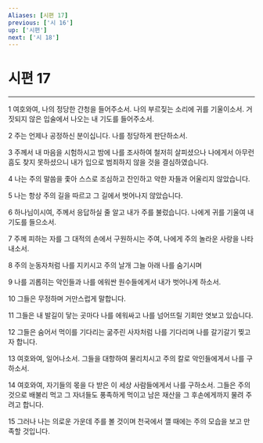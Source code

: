 ```yaml
---
Aliases: [시편 17]
previous: ['시 16']
up: ['시편']
next: ['시 18']
---
```

# 시편 17

***


1 여호와여, 나의 정당한 간청을 들어주소서. 나의 부르짖는 소리에 귀를 기울이소서. 거짓되지 않은 입술에서 나오는 내 기도를 들어주소서. 

2 주는 언제나 공정하신 분이십니다. 나를 정당하게 판단하소서. 

3 주께서 내 마음을 시험하시고 밤에 나를 조사하여 철저히 살피셨으나 나에게서 아무런 흠도 찾지 못하셨으니 내가 입으로 범죄하지 않을 것을 결심하였습니다. 

4 나는 주의 말씀을 좇아 스스로 조심하고 잔인하고 악한 자들과 어울리지 않았습니다. 

5 나는 항상 주의 길을 따르고 그 길에서 벗어나지 않았습니다. 

6 하나님이시여, 주께서 응답하실 줄 알고 내가 주를 불렀습니다. 나에게 귀를 기울여 내 기도를 들으소서. 

7 주께 피하는 자를 그 대적의 손에서 구원하시는 주여, 나에게 주의 놀라운 사랑을 나타내소서. 

8 주의 눈동자처럼 나를 지키시고 주의 날개 그늘 아래 나를 숨기시며 

9 나를 괴롭히는 악인들과 나를 에워싼 원수들에게서 내가 벗어나게 하소서. 

10 그들은 무정하며 거만스럽게 말합니다. 

11 그들은 내 발길이 닿는 곳마다 나를 에워싸고 나를 넘어뜨릴 기회만 엿보고 있습니다. 

12 그들은 숨어서 먹이를 기다리는 굶주린 사자처럼 나를 기다리며 나를 갈기갈기 찢고자 합니다. 

13 여호와여, 일어나소서. 그들을 대항하여 물리치시고 주의 칼로 악인들에게서 나를 구하소서. 

14 여호와여, 자기들의 몫을 다 받은 이 세상 사람들에게서 나를 구하소서. 그들은 주의 것으로 배불리 먹고 그 자녀들도 풍족하게 먹이고 남은 재산을 그 후손에게까지 물려 주려고 합니다. 

15 그러나 나는 의로운 가운데 주를 볼 것이며 천국에서 깰 때에는 주의 모습을 보고 만족할 것입니다.
